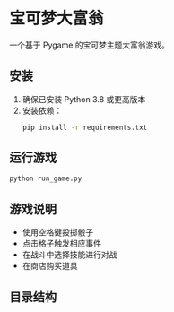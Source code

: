 # 宝可梦大富翁

一个基于 Pygame 的宝可梦主题大富翁游戏。

## 安装

1. 确保已安装 Python 3.8 或更高版本
2. 安装依赖：
   ```bash
   pip install -r requirements.txt
   ```

## 运行游戏

```bash
python run_game.py
```

## 游戏说明

- 使用空格键投掷骰子
- 点击格子触发相应事件
- 在战斗中选择技能进行对战
- 在商店购买道具

## 目录结构